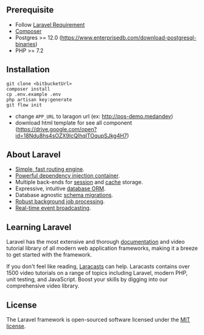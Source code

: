 ## Prerequisite

- Follow [Laravel Requirement](https://laravel.com/docs/7.x#server-requirements)
- [Composer](https://getcomposer.org/)
- Postgres >= 12.0 (https://www.enterprisedb.com/download-postgresql-binaries)
- PHP >= 7.2

## Installation

```shell script
git clone <bitbucketUrl>
composer install
cp .env.example .env
php artisan key:generate
git flow init
```

- change `APP_URL` to laragon url (ex: http://pos-demo.medandev)
- download html template for see all component (https://drive.google.com/open?id=18Ndu8hs4sOZX9lcQIhqITOqupSJkg4H7)


## About Laravel

- [Simple, fast routing engine](https://laravel.com/docs/routing).
- [Powerful dependency injection container](https://laravel.com/docs/container).
- Multiple back-ends for [session](https://laravel.com/docs/session) and [cache](https://laravel.com/docs/cache) storage.
- Expressive, intuitive [database ORM](https://laravel.com/docs/eloquent).
- Database agnostic [schema migrations](https://laravel.com/docs/migrations).
- [Robust background job processing](https://laravel.com/docs/queues).
- [Real-time event broadcasting](https://laravel.com/docs/broadcasting).

## Learning Laravel

Laravel has the most extensive and thorough [documentation](https://laravel.com/docs) and video tutorial library of all modern web application frameworks, making it a breeze to get started with the framework.

If you don't feel like reading, [Laracasts](https://laracasts.com) can help. Laracasts contains over 1500 video tutorials on a range of topics including Laravel, modern PHP, unit testing, and JavaScript. Boost your skills by digging into our comprehensive video library.

## License

The Laravel framework is open-sourced software licensed under the [MIT license](https://opensource.org/licenses/MIT).
